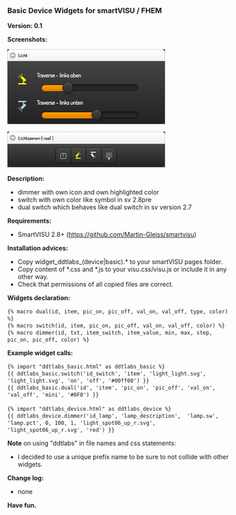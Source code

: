 ### Basic Device Widgets for smartVISU / FHEM

**Version: 0.1**

**Screenshots:**

![](screenshots/dimmer.png)

![](screenshots/switch.png)

**Description:**
- dimmer with own icon and own highlighted color
- switch with own color like symbol in sv 2.8pre
- dual switch which behaves like dual switch in sv version 2.7


**Requirements:**
- SmartVISU 2.8+ (https://github.com/Martin-Gleiss/smartvisu)


**Installation advices:**
- Copy widget_ddtlabs_(device|basic).* to your smartVISU pages folder.
- Copy content of *.css and *.js to your visu.css/visu.js or include it in any other way.
- Check that permissions of all copied files are correct.


**Widgets declaration:**
```
{% macro dual(id, item, pic_on, pic_off, val_on, val_off, type, color) %}
{% macro switch(id, item, pic_on, pic_off, val_on, val_off, color) %}
{% macro dimmer(id, txt, item_switch, item_value, min, max, step, pic_on, pic_off, color) %}
```

**Example widget calls:**
```
{% import "ddtlabs_basic.html" as ddtlabs_basic %}
{{ ddtlabs_basic.switch('id_switch', 'item', 'light_light.svg', 'light_light.svg', 'on', 'off', '#00ff00') }}
{{ ddtlabs_basic.dual('id', 'item', 'pic_on', 'pic_off', 'val_on', 'val_off', 'mini', '#0F0') }}

{% import "ddtlabs_device.html" as ddtlabs_device %}
{{ ddtlabs_device.dimmer('id_lamp', 'lamp_description',  'lamp.sw', 'lamp.pct', 0, 100, 1, 'light_spot06_up_r.svg', 'light_spot06_up_r.svg', 'red') }}

```


**Note** on using "ddtlabs" in file names and css statements:
- I decided to use a unique prefix name to be sure to not collide with other widgets.


**Change log:**
- none


**Have fun.**
